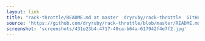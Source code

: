 ```yaml
---
layout: link
title: "rack-throttle/README.md at master  dryruby/rack-throttle  GitHub"
source: 'https://github.com/dryruby/rack-throttle/blob/master/README.md'
screenshot: 'screenshots/431e23b4-4717-40ca-b64a-617942f4e7f2.jpg'
---
```


